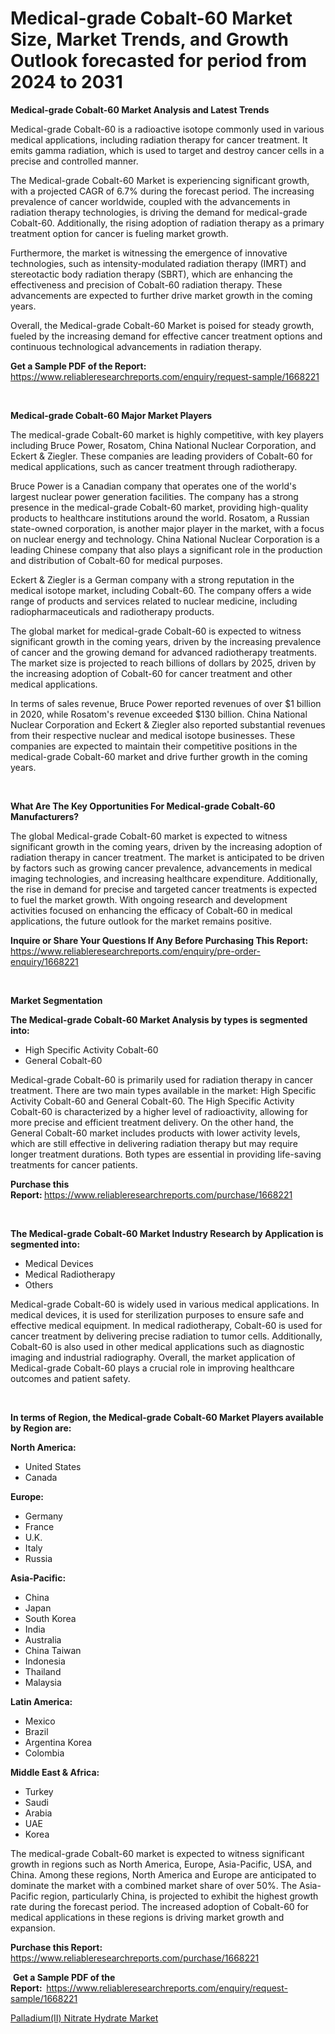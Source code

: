 <p><h1>Medical-grade Cobalt-60 Market Size, Market Trends, and Growth Outlook forecasted for period from 2024 to 2031</h1></p><p><strong>Medical-grade Cobalt-60 Market Analysis and Latest Trends</strong></p>
<p><p>Medical-grade Cobalt-60 is a radioactive isotope commonly used in various medical applications, including radiation therapy for cancer treatment. It emits gamma radiation, which is used to target and destroy cancer cells in a precise and controlled manner.</p><p>The Medical-grade Cobalt-60 Market is experiencing significant growth, with a projected CAGR of 6.7% during the forecast period. The increasing prevalence of cancer worldwide, coupled with the advancements in radiation therapy technologies, is driving the demand for medical-grade Cobalt-60. Additionally, the rising adoption of radiation therapy as a primary treatment option for cancer is fueling market growth.</p><p>Furthermore, the market is witnessing the emergence of innovative technologies, such as intensity-modulated radiation therapy (IMRT) and stereotactic body radiation therapy (SBRT), which are enhancing the effectiveness and precision of Cobalt-60 radiation therapy. These advancements are expected to further drive market growth in the coming years.</p><p>Overall, the Medical-grade Cobalt-60 Market is poised for steady growth, fueled by the increasing demand for effective cancer treatment options and continuous technological advancements in radiation therapy.</p></p>
<p><strong>Get a Sample PDF of the Report:&nbsp;</strong> <a href="https://www.reliableresearchreports.com/enquiry/request-sample/1668221">https://www.reliableresearchreports.com/enquiry/request-sample/1668221</a></p>
<p>&nbsp;</p>
<p><strong>Medical-grade Cobalt-60 Major Market Players</strong></p>
<p><p>The medical-grade Cobalt-60 market is highly competitive, with key players including Bruce Power, Rosatom, China National Nuclear Corporation, and Eckert & Ziegler. These companies are leading providers of Cobalt-60 for medical applications, such as cancer treatment through radiotherapy.</p><p>Bruce Power is a Canadian company that operates one of the world's largest nuclear power generation facilities. The company has a strong presence in the medical-grade Cobalt-60 market, providing high-quality products to healthcare institutions around the world. Rosatom, a Russian state-owned corporation, is another major player in the market, with a focus on nuclear energy and technology. China National Nuclear Corporation is a leading Chinese company that also plays a significant role in the production and distribution of Cobalt-60 for medical purposes.</p><p>Eckert & Ziegler is a German company with a strong reputation in the medical isotope market, including Cobalt-60. The company offers a wide range of products and services related to nuclear medicine, including radiopharmaceuticals and radiotherapy products.</p><p>The global market for medical-grade Cobalt-60 is expected to witness significant growth in the coming years, driven by the increasing prevalence of cancer and the growing demand for advanced radiotherapy treatments. The market size is projected to reach billions of dollars by 2025, driven by the increasing adoption of Cobalt-60 for cancer treatment and other medical applications.</p><p>In terms of sales revenue, Bruce Power reported revenues of over $1 billion in 2020, while Rosatom's revenue exceeded $130 billion. China National Nuclear Corporation and Eckert & Ziegler also reported substantial revenues from their respective nuclear and medical isotope businesses. These companies are expected to maintain their competitive positions in the medical-grade Cobalt-60 market and drive further growth in the coming years.</p></p>
<p>&nbsp;</p>
<p><strong>What Are The Key Opportunities For Medical-grade Cobalt-60 Manufacturers?</strong></p>
<p><p>The global Medical-grade Cobalt-60 market is expected to witness significant growth in the coming years, driven by the increasing adoption of radiation therapy in cancer treatment. The market is anticipated to be driven by factors such as growing cancer prevalence, advancements in medical imaging technologies, and increasing healthcare expenditure. Additionally, the rise in demand for precise and targeted cancer treatments is expected to fuel the market growth. With ongoing research and development activities focused on enhancing the efficacy of Cobalt-60 in medical applications, the future outlook for the market remains positive.</p></p>
<p><strong>Inquire or Share Your Questions If Any Before Purchasing This Report:</strong> <a href="https://www.reliableresearchreports.com/enquiry/pre-order-enquiry/1668221">https://www.reliableresearchreports.com/enquiry/pre-order-enquiry/1668221</a></p>
<p>&nbsp;</p>
<p><strong>Market Segmentation</strong></p>
<p><strong>The Medical-grade Cobalt-60 Market Analysis by types is segmented into:</strong></p>
<p><ul><li>High Specific Activity Cobalt-60</li><li>General Cobalt-60</li></ul></p>
<p><p>Medical-grade Cobalt-60 is primarily used for radiation therapy in cancer treatment. There are two main types available in the market: High Specific Activity Cobalt-60 and General Cobalt-60. The High Specific Activity Cobalt-60 is characterized by a higher level of radioactivity, allowing for more precise and efficient treatment delivery. On the other hand, the General Cobalt-60 market includes products with lower activity levels, which are still effective in delivering radiation therapy but may require longer treatment durations. Both types are essential in providing life-saving treatments for cancer patients.</p></p>
<p><strong>Purchase this Report:&nbsp;</strong><a href="https://www.reliableresearchreports.com/purchase/1668221">https://www.reliableresearchreports.com/purchase/1668221</a></p>
<p>&nbsp;</p>
<p><strong>The Medical-grade Cobalt-60 Market Industry Research by Application is segmented into:</strong></p>
<p><ul><li>Medical Devices</li><li>Medical Radiotherapy</li><li>Others</li></ul></p>
<p><p>Medical-grade Cobalt-60 is widely used in various medical applications. In medical devices, it is used for sterilization purposes to ensure safe and effective medical equipment. In medical radiotherapy, Cobalt-60 is used for cancer treatment by delivering precise radiation to tumor cells. Additionally, Cobalt-60 is also used in other medical applications such as diagnostic imaging and industrial radiography. Overall, the market application of Medical-grade Cobalt-60 plays a crucial role in improving healthcare outcomes and patient safety.</p></p>
<p>&nbsp;</p>
<p><strong>In terms of Region, the Medical-grade Cobalt-60 Market Players available by Region are:</strong></p>
<p>
    <p> <strong> North America: </strong>
        <ul>
            <li>United States</li>
            <li>Canada</li>
        </ul>
        </p> 
    <p> <strong> Europe: </strong>
        <ul>
            <li>Germany</li>
            <li>France</li>
            <li>U.K.</li>
            <li>Italy</li>
            <li>Russia</li>
        </ul>
        </p> 
    <p> <strong> Asia-Pacific: </strong>
        <ul>
            <li>China</li>
            <li>Japan</li>
            <li>South Korea</li>
            <li>India</li>
            <li>Australia</li>
            <li>China Taiwan</li>
            <li>Indonesia</li>
            <li>Thailand</li>
            <li>Malaysia</li>
        </ul>
        </p> 
    <p> <strong> Latin America: </strong>
        <ul>
            <li>Mexico</li>
            <li>Brazil</li>
            <li>Argentina Korea</li>
            <li>Colombia</li>
        </ul>
        </p> 
    <p> <strong> Middle East & Africa: </strong>
        <ul>
            <li>Turkey</li>
            <li>Saudi</li>
            <li>Arabia</li>
            <li>UAE</li>
            <li>Korea</li>
        </ul>
    </p>
    </p>
<p><p>The medical-grade Cobalt-60 market is expected to witness significant growth in regions such as North America, Europe, Asia-Pacific, USA, and China. Among these regions, North America and Europe are anticipated to dominate the market with a combined market share of over 50%. The Asia-Pacific region, particularly China, is projected to exhibit the highest growth rate during the forecast period. The increased adoption of Cobalt-60 for medical applications in these regions is driving market growth and expansion.</p></p>
<p><strong>Purchase this Report: </strong><a href="https://www.reliableresearchreports.com/purchase/1668221">https://www.reliableresearchreports.com/purchase/1668221</a></p>
<p>&nbsp;<strong>Get a Sample PDF of the Report:&nbsp;&nbsp;</strong><a href="https://www.reliableresearchreports.com/enquiry/request-sample/1668221">https://www.reliableresearchreports.com/enquiry/request-sample/1668221</a></p>
<p><strong></strong></p>
<p><p><a href="https://github.com/JameTravis/Market-Research-Report-List-4/blob/main/palladiumii-nitrate-hydrate-market.md">Palladium(II) Nitrate Hydrate Market</a></p></p>